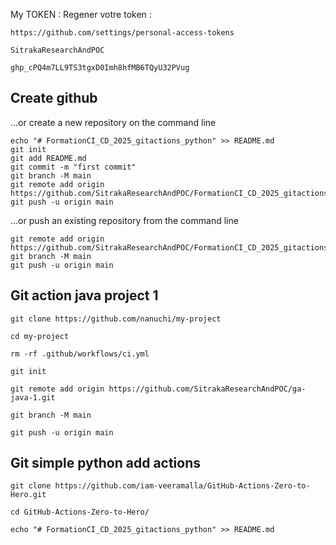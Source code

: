 My TOKEN : 
Regener votre token :
```
https://github.com/settings/personal-access-tokens
```
```
SitrakaResearchAndPOC
```
```
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
```

## Create github
…or create a new repository on the command line
```
echo "# FormationCI_CD_2025_gitactions_python" >> README.md
git init
git add README.md
git commit -m "first commit"
git branch -M main
git remote add origin https://github.com/SitrakaResearchAndPOC/FormationCI_CD_2025_gitactions_python.git
git push -u origin main
```
…or push an existing repository from the command line
```
git remote add origin https://github.com/SitrakaResearchAndPOC/FormationCI_CD_2025_gitactions_python.git
git branch -M main
git push -u origin main
```
## Git action java project 1
```
git clone https://github.com/nanuchi/my-project
```
```
cd my-project
```
```
rm -rf .github/workflows/ci.yml 
```
```
git init
```
```
git remote add origin https://github.com/SitrakaResearchAndPOC/ga-java-1.git
```
```
git branch -M main
```
```
git push -u origin main
```


## Git simple python add actions 

```
git clone https://github.com/iam-veeramalla/GitHub-Actions-Zero-to-Hero.git
```
```
cd GitHub-Actions-Zero-to-Hero/
```
```
echo "# FormationCI_CD_2025_gitactions_python" >> README.md
```
 
